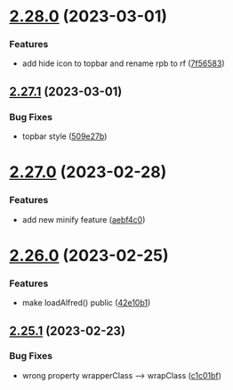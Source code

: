 # [2.28.0](https://github.com/baumrock/RockFrontend/compare/v2.27.1...v2.28.0) (2023-03-01)


### Features

* add hide icon to topbar and rename rpb to rf ([7f56583](https://github.com/baumrock/RockFrontend/commit/7f56583abe10a3d2ac011d6f57c58565b1bb4781))



## [2.27.1](https://github.com/baumrock/RockFrontend/compare/v2.27.0...v2.27.1) (2023-03-01)


### Bug Fixes

* topbar style ([509e27b](https://github.com/baumrock/RockFrontend/commit/509e27b66017567b95ea7ed43355e64d4bdd2ce9))



# [2.27.0](https://github.com/baumrock/RockFrontend/compare/v2.26.0...v2.27.0) (2023-02-28)


### Features

* add new minify feature ([aebf4c0](https://github.com/baumrock/RockFrontend/commit/aebf4c0a9f896b44be8201b98d39cf20fb88a1c4))



# [2.26.0](https://github.com/baumrock/RockFrontend/compare/v2.25.1...v2.26.0) (2023-02-25)


### Features

* make loadAlfred() public ([42e10b1](https://github.com/baumrock/RockFrontend/commit/42e10b10d3e5ba1c51869912c8ec1a42f3851efc))



## [2.25.1](https://github.com/baumrock/RockFrontend/compare/v2.25.0...v2.25.1) (2023-02-23)


### Bug Fixes

* wrong property wrapperClass --> wrapClass ([c1c01bf](https://github.com/baumrock/RockFrontend/commit/c1c01bf36fa17ad716fbbdc277b9d35673733f4b))



